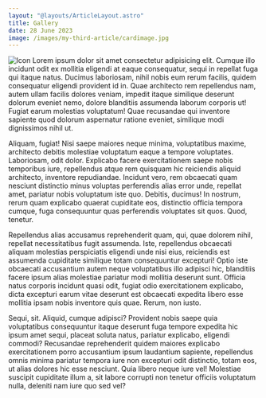 ```yaml
---
layout: "@layouts/ArticleLayout.astro"
title: Gallery
date: 28 June 2023
image: /images/my-third-article/cardimage.jpg
---
```


![Icon](https://i.ytimg.com/vi/7Tt6Yv9czz8/maxresdefault.jpg)
Lorem ipsum dolor sit amet consectetur adipisicing elit. Cumque illo incidunt odit ex mollitia eligendi at eaque consequatur, sequi in repellat fuga qui itaque natus. Ducimus laboriosam, nihil nobis eum rerum facilis, quidem consequatur eligendi provident id in. Quae architecto rem repellendus nam, autem ullam facilis dolores veniam, impedit itaque similique deserunt dolorum eveniet nemo, dolore blanditiis assumenda laborum corporis ut! Fugiat earum molestias voluptatum! Quae recusandae qui inventore sapiente quod dolorum aspernatur ratione eveniet, similique modi dignissimos nihil ut.

Aliquam, fugiat! Nisi saepe maiores neque minima, voluptatibus maxime, architecto debitis molestiae voluptatum eaque a tempore voluptates. Laboriosam, odit dolor. Explicabo facere exercitationem saepe nobis temporibus iure, repellendus atque rem quisquam hic reiciendis aliquid architecto, inventore repudiandae. Incidunt vero, rem obcaecati quam nesciunt distinctio minus voluptas perferendis alias error unde, repellat amet, pariatur nobis voluptatum iste quo. Debitis, ducimus! In nostrum, rerum quam explicabo quaerat cupiditate eos, distinctio officia tempora cumque, fuga consequuntur quas perferendis voluptates sit quos. Quod, tenetur.

Repellendus alias accusamus reprehenderit quam, qui, quae dolorem nihil, repellat necessitatibus fugit assumenda. Iste, repellendus obcaecati aliquam molestias perspiciatis eligendi unde nisi eius, reiciendis est assumenda cupiditate similique totam consequuntur excepturi! Optio iste obcaecati accusantium autem neque voluptatibus illo adipisci hic, blanditiis facere ipsum alias molestiae pariatur modi mollitia deserunt sunt. Officia natus corporis incidunt quasi odit, fugiat odio exercitationem explicabo, dicta excepturi earum vitae deserunt est obcaecati expedita libero esse mollitia ipsam nobis inventore quis quae. Rerum, non iusto.

Sequi, sit. Aliquid, cumque adipisci? Provident nobis saepe quia voluptatibus consequuntur itaque deserunt fuga tempore expedita hic ipsum amet sequi, placeat soluta natus, pariatur explicabo, eligendi commodi? Recusandae reprehenderit quidem maiores explicabo exercitationem porro accusantium ipsum laudantium sapiente, repellendus omnis minima pariatur tempora iure non excepturi odit distinctio, totam eos, ut alias dolores hic esse nesciunt. Quia libero neque iure vel! Molestiae suscipit cupiditate illum a, sit labore corrupti non tenetur officiis voluptatum nulla, deleniti nam iure quo sed vel?
